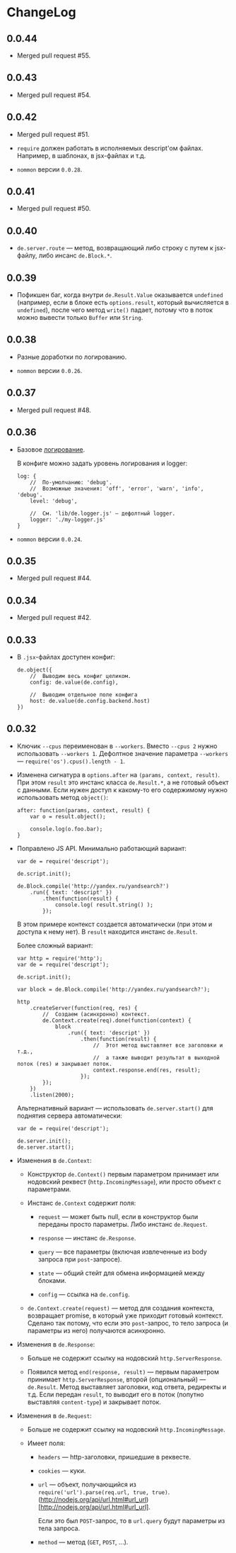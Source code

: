 # ChangeLog

## 0.0.44

  * Merged pull request #55.

## 0.0.43

  * Merged pull request #54.

## 0.0.42

  * Merged pull request #51.

  * `require` должен работать в исполняемых descript'ом файлах. Например, в шаблонах,
    в jsx-файлах и т.д.

  * `nommon` версии `0.0.28`.

## 0.0.41

  * Merged pull request #50.

## 0.0.40

  * `de.server.route` — метод, возвращающий либо строку с путем к jsx-файлу, либо инсанс `de.Block.*`.

## 0.0.39

  * Пофикшен баг, когда внутри `de.Result.Value` оказывается `undefined` (например, если в блоке есть `options.result`,
    который вычисляется в `undefined`), после чего метод `write()` падает, потому что в поток можно вывести только `Buffer` или `String`.

## 0.0.38

  * Разные доработки по логированию.

  * `nommon` версии `0.0.26`.

## 0.0.37

  * Merged pull request #48.

## 0.0.36

  * Базовое [логирование](https://github.com/pasaran/descript/issues/46).

    В конфиге можно задать уровень логирования и logger:

        log: {
            //  По-умолчанию: 'debug'.
            //  Возможные значения: 'off', 'error', 'warn', 'info', 'debug'.
            level: 'debug',

            //  См. 'lib/de.logger.js' — дефолтный logger.
            logger: './my-logger.js'
        }

  * `nommon` версии `0.0.24`.

## 0.0.35

  * Merged pull request #44.

## 0.0.34

  * Merged pull request #42.

## 0.0.33

  * В `.jsx`-файлах доступен конфиг:

        de.object({
            //  Выводим весь конфиг целиком.
            config: de.value(de.config),

            //  Выводим отдельное поле конфига
            host: de.value(de.config.backend.host)
        })


## 0.0.32

  * Ключик `--cpus` переименован в `--workers`.
    Вместо `--cpus 2` нужно использовать `--workers 1`.
    Дефолтное значение параметра `--workers` — `require('os').cpus().length - 1`.

  * Изменена сигнатура в `options.after` на `(params, context, result)`.
    При этом `result` это инстанс класса `de.Result.*`, а не готовый объект с данными.
    Если нужен доступ к какому-то его содержимому нужно использовать метод `object()`:

        after: function(params, context, result) {
            var o = result.object();

            console.log(o.foo.bar);
        }

  * Поправлено JS API. Минимально работающий вариант:

        var de = require('descript');

        de.script.init();

        de.Block.compile('http://yandex.ru/yandsearch?')
            .run({ text: 'descript' })
                .then(function(result) {
                    console.log( result.string() );
                });

    В этом примере контекст создается автоматически (при этом и доступа к нему нет).
    В `result` находится инстанс `de.Result`.

    Более сложный вариант:

        var http = require('http');
        var de = require('descript');

        de.script.init();

        var block = de.Block.compile('http://yandex.ru/yandsearch?');

        http
            .createServer(function(req, res) {
                //  Создаем (асинхронно) контекст.
                de.Context.create(req).done(function(context) {
                    block
                        .run({ text: 'descript' })
                            .then(function(result) {
                                //  Этот метод выставляет все заголовки и т.д.,
                                //  а также выводит результат в выходной поток (res) и закрывает поток.
                                context.response.end(res, result);
                            });
                });
            })
            .listen(2000);

    Альтернативный вариант — использовать `de.server.start()` для поднятия сервера автоматически:

        var de = require('descript');

        de.server.init();
        de.server.start();


  * Изменения в `de.Context`:

      * Конструктор `de.Context()` первым параметром принимает или нодовский реквест (`http.IncomingMessage`),
        или просто объект с параметрами.

      * Инстанс `de.Context` содержит поля:

          * `request` — может быть null, если в конструктор были переданы просто параметры.
            Либо инстанс `de.Request`.

          * `response` — инстанс `de.Response`.

          * `query` — все параметры (включая извлеченные из body запроса при `post`-запросе).

          * `state` — общий стейт для обмена информацией между блоками.

          * `config` — ссылка на `de.config`.

      * `de.Context.create(request)` — метод для создания контекста, возвращает promise,
        в который уже приходит готовый контекст. Сделано так потому, что если это `post`-запрос,
        то тело запроса (и параметры из него) получаются асинхронно.

  * Изменения в `de.Response`:

      * Больше не содержит ссылку на нодовский `http.ServerResponse`.

      * Появился метод `end(response, result)` — первым параметром принимает `http.ServerResponse`,
        второй (опциональный) — `de.Result`.
        Метод выставляет заголовки, код ответа, редиректы и т.д.
        Если передан `result`, то выводит его в поток (попутно выставляя `content-type`) и закрывает поток.

  * Изменения в `de.Request`:

      * Больше не содержит ссылку на нодовский `http.IncomingMessage`.

      * Имеет поля:

          * `headers` — http-заголовки, пришедшие в реквесте.

          * `cookies` — куки.

          * `url` — объект, получающийся из `require('url').parse(req.url, true, true)`.
            (http://nodejs.org/api/url.html#url_url)[http://nodejs.org/api/url.html#url_url].

            Если это был `POST`-запрос, то в `url.query` будут параметры из тела запроса.

          * `method` — метод (`GET`, `POST`, ...).

